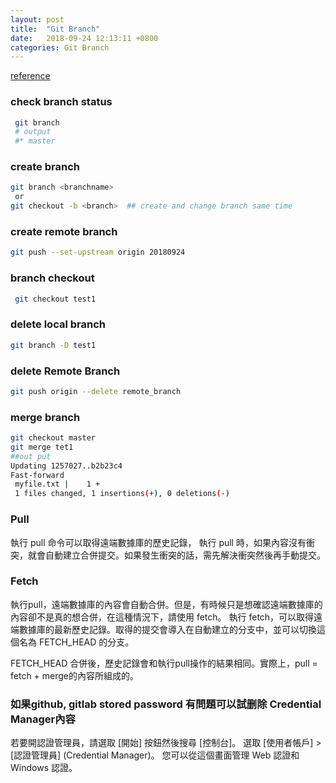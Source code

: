 ```yaml
---
layout: post
title:  "Git Branch"
date:   2018-09-24 12:13:11 +0800
categories: Git Branch
---
```

[reference](https://backlog.com/git-tutorial/tw/)

### check branch status 

```bash
 git branch 
 # output
 #* master
```
### create branch 

```bash
git branch <branchname>
 or 
git checkout -b <branch>  ## create and change branch same time
```
### create remote branch
```bash
git push --set-upstream origin 20180924
```

### branch checkout 

```bash
 git checkout test1
```

### delete local branch 
```bash
git branch -D test1
```


### delete Remote Branch
```bash
git push origin --delete remote_branch
```

### merge branch
```bash
git checkout master
git merge tet1
##out put 
Updating 1257027..b2b23c4
Fast-forward
 myfile.txt |    1 +
 1 files changed, 1 insertions(+), 0 deletions(-)

```
### Pull
執行 pull 命令可以取得遠端數據庫的歷史記錄，
執行 pull 時，如果內容沒有衝突，就會自動建立合併提交。如果發生衝突的話，需先解決衝突然後再手動提交。


### Fetch
執行pull，遠端數據庫的內容會自動合併。但是，有時候只是想確認遠端數據庫的內容卻不是真的想合併，在這種情況下，請使用 fetch。
執行 fetch，可以取得遠端數據庫的最新歷史記錄。取得的提交會導入在自動建立的分支中，並可以切換這個名為 FETCH_HEAD 的分支。

FETCH_HEAD 合併後，歷史記錄會和執行pull操作的結果相同。實際上，pull = fetch + merge的內容所組成的。




### 如果github, gitlab stored password 有問題可以試删除 Credential Manager內容

若要開認證管理員，請選取 [開始]  按鈕然後搜尋 [控制台]。
選取 [使用者帳戶] > [認證管理員] (Credential Manager)。 您可以從這個畫面管理 Web 認證和Windows 認證。

